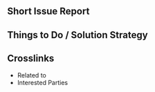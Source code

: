 ## Short Issue Report
<!---
Tell us what you think should happen, how you think things should work, what you would like to see in the documentation, etc.
-->


## Things to Do / Solution Strategy
<!---
Tell us what needs to happen.  If necessary, give us a task list along the lines of:
- [ ] First do this.
- [ ] Then do that.
- [ ] Also this other thing.
-->

## Crosslinks
<!---
If applicable, let everybody know how this is related to any other open issues:
-->
* Related to
* Interested Parties
